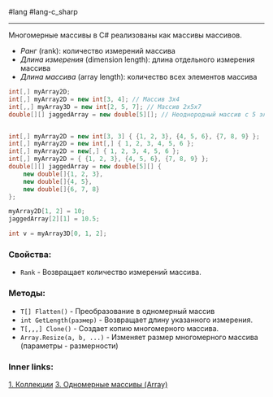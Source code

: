 #lang #lang-c_sharp

---
Многомерные массивы в C# реализованы как массивы массивов.
- *Ранг* (rank): количество измерений массива
- *Длина измерения* (dimension length): длина отдельного измерения массива
- *Длина массива* (array length): количество всех элементов массива

```csharp
int[,] myArray2D;
int[,] myArray2D = new int[3, 4]; // Массив 3x4
int[,,] myArray3D = new int[2, 5, 7]; // Массив 2x5x7
double[][] jaggedArray = new double[5][]; // Неоднородный массив с 5 элементами (размер каждого элемента определяется позже)


int[,] myArray2D = new int[3, 3] { {1, 2, 3}, {4, 5, 6}, {7, 8, 9} };
int[,] myArray2D = new int[,] { 1, 2, 3, 4, 5, 6 };
int[,] myArray2D = new[,] { 1, 2, 3, 4, 5, 6 };
int[,] myArray2D = { {1, 2, 3}, {4, 5, 6}, {7, 8, 9} };
double[][] jaggedArray = new double[5][] { 
	new double[]{1, 2, 3}, 
	new double[]{4, 5}, 
	new double[]{6, 7, 8} 
}; 
```

```csharp
myArray2D[1, 2] = 10;
jaggedArray[2][1] = 10.5;

int v = myArray3D[0, 1, 2];
```

### Свойства:
- `Rank` - Возвращает количество измерений массива.

### Методы:
- `T[] Flatten()` - Преобразование в одномерный массив
- `int GetLength(размер)` - Возвращает длину указанного измерения.
- `T[,,,] Clone()` - Создает копию многомерного массива.
- `Array.Resize(a, b, ...)` - Изменяет размер многомерного массива (параметры - размерности)

### Inner links:
[1. Коллекции](1.%20Lang/C-sharp/0.%20Введение/3.%20Коллекции/1.%20Коллекции.md)
[3. Одномерные массивы (Array)](1.%20Lang/C-sharp/0.%20Введение/3.%20Коллекции/3.%20Одномерные%20массивы%20(Array).md)
